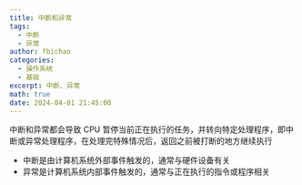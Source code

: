 ```yaml
---
title: 中断和异常
tags:
  - 中断
  - 异常
author: fbichao
categories: 
  - 操作系统
  - 基础
excerpt: 中断、异常
math: true
date: 2024-04-01 21:45:00
---
```


中断和异常都会导致 CPU 暂停当前正在执行的任务，并转向特定处理程序，即中断或异常处理程序，在处理完特殊情况后，返回之前被打断的地方继续执行

- 中断是由计算机系统外部事件触发的，通常与硬件设备有关
- 异常是计算机系统内部事件触发的，通常与正在执行的指令或程序相关

